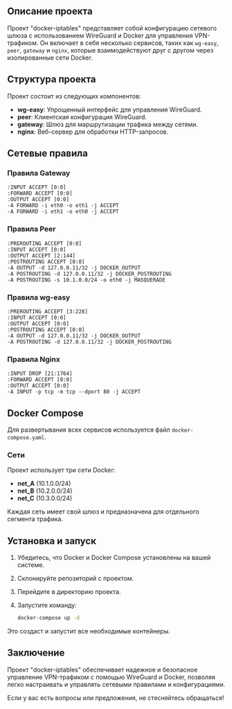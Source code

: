 ## Описание проекта

Проект "docker-iptables" представляет собой конфигурацию сетевого шлюза с использованием WireGuard и Docker для управления VPN-трафиком. Он включает в себя несколько сервисов, таких как `wg-easy`, `peer`, `gateway` и `nginx`, которые взаимодействуют друг с другом через изолированные сети Docker.

## Структура проекта

Проект состоит из следующих компонентов:

- **wg-easy**: Упрощенный интерфейс для управления WireGuard.
- **peer**: Клиентская конфигурация WireGuard.
- **gateway**: Шлюз для маршрутизации трафика между сетями.
- **nginx**: Веб-сервер для обработки HTTP-запросов.

## Сетевые правила

### Правила Gateway

```plaintext
:INPUT ACCEPT [0:0]
:FORWARD ACCEPT [0:0]
:OUTPUT ACCEPT [0:0]
-A FORWARD -i eth0 -o eth1 -j ACCEPT
-A FORWARD -i eth1 -o eth0 -j ACCEPT
```

### Правила Peer

```plaintext
:PREROUTING ACCEPT [0:0]
:INPUT ACCEPT [0:0]
:OUTPUT ACCEPT [2:144]
:POSTROUTING ACCEPT [0:0]
-A OUTPUT -d 127.0.0.11/32 -j DOCKER_OUTPUT
-A POSTROUTING -d 127.0.0.11/32 -j DOCKER_POSTROUTING
-A POSTROUTING -s 10.1.0.0/24 -o eth0 -j MASQUERADE
```

### Правила wg-easy

```plaintext
:PREROUTING ACCEPT [3:228]
:INPUT ACCEPT [0:0]
:OUTPUT ACCEPT [0:0]
:POSTROUTING ACCEPT [0:0]
-A OUTPUT -d 127.0.0.11/32 -j DOCKER_OUTPUT
-A POSTROUTING -d 127.0.0.11/32 -j DOCKER_POSTROUTING
```

### Правила Nginx

```plaintext
:INPUT DROP [21:1764]
:FORWARD ACCEPT [0:0]
:OUTPUT ACCEPT [0:0]
-A INPUT -p tcp -m tcp --dport 80 -j ACCEPT
```

## Docker Compose

Для развертывания всех сервисов используется файл `docker-compose.yaml`. 

### Сети

Проект использует три сети Docker:

- **net_A** (10.1.0.0/24)
- **net_B** (10.2.0.0/24)
- **net_C** (10.3.0.0/24)

Каждая сеть имеет свой шлюз и предназначена для отдельного сегмента трафика.

## Установка и запуск

1. Убедитесь, что Docker и Docker Compose установлены на вашей системе.
2. Склонируйте репозиторий с проектом.
3. Перейдите в директорию проекта.
4. Запустите команду:

   ```bash
   docker-compose up -d
   ```

Это создаст и запустит все необходимые контейнеры.

## Заключение

Проект "docker-iptables" обеспечивает надежное и безопасное управление VPN-трафиком с помощью WireGuard и Docker, позволяя легко настраивать и управлять сетевыми правилами и конфигурациями.

Если у вас есть вопросы или предложения, не стесняйтесь обращаться!
